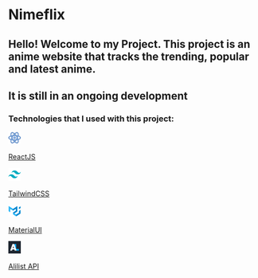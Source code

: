 # Nimeflix
## Hello! Welcome to my Project. This project is an anime website that tracks the trending, popular and latest anime. 
## It is still in an ongoing development

### Technologies that I used with this project:
<a href="https://reactjs.org/" target="_blank"><img src="https://github.com/lakansantos/images/blob/main/reactJS.png" width="5%" height="5%" display="inline-block"><p>ReactJS</p></img></a>
<a href="https://tailwindcss.com/" target="_blank"><img src="https://github.com/lakansantos/images/blob/main/tailwind.png" width="5%" height="5%" display="inline-block"><p>TailwindCSS</p></img></a>
<a href="https://mui.com/" target="_blank"><img src="https://github.com/lakansantos/images/blob/main/icons8-material-ui.svg" width="5%" height="5%" display="inline-block"><p>MaterialUI</p></img></a>
<a href="https://anilist.co/user/Api" target="_blank"><img src="https://github.com/lakansantos/images/blob/main/anilist%20logo.png" width="5%" height="5%" display="inline-block"><p>Alilist API</p></img></a>




